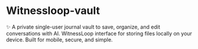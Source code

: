 # Witnessloop-vault
✨ A private single-user journal vault to save, organize, and edit conversations with AI. WitnessLoop interface for storing files locally on your device. Built for mobile, secure, and simple.
